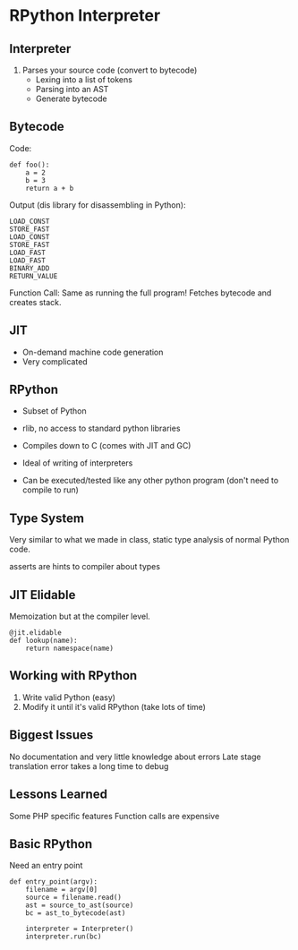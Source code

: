 RPython Interpreter
==================

Interpreter
-----------

1. Parses your source code (convert to bytecode)
    * Lexing into a list of tokens
    * Parsing into an AST
    * Generate bytecode

Bytecode
--------

Code:

    def foo():
        a = 2
        b = 3
        return a + b

Output (dis library for disassembling in Python):

    LOAD_CONST
    STORE_FAST
    LOAD_CONST
    STORE_FAST
    LOAD_FAST
    LOAD_FAST
    BINARY_ADD
    RETURN_VALUE

Function Call: Same as running the full program! Fetches bytecode and creates
stack.

JIT
---

* On-demand machine code generation
* Very complicated

RPython
-------

* Subset of Python
* rlib, no access to standard python libraries
* Compiles down to C (comes with JIT and GC)
* Ideal of writing of interpreters

* Can be executed/tested like any other python program (don't need to compile
  to run)

Type System
-----------

Very similar to what we made in class, static type analysis of normal Python
code.

asserts are hints to compiler about types

JIT Elidable
------------

Memoization but at the compiler level.

    @jit.elidable
    def lookup(name):
        return namespace(name)


Working with RPython
--------------------

1. Write valid Python (easy)
2. Modify it until it's valid RPython (take lots of time)

Biggest Issues
--------------

No documentation and very little knowledge about errors
Late stage translation error takes a long time to debug

Lessons Learned
---------------

Some PHP specific features
Function calls are expensive

Basic RPython
-------------

Need an entry point

    def entry_point(argv):
        filename = argv[0]
        source = filename.read()
        ast = source_to_ast(source)
        bc = ast_to_bytecode(ast)

        interpreter = Interpreter()
        interpreter.run(bc)


